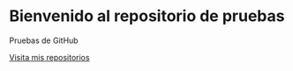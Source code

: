 # Bienvenido al repositorio de pruebas

Pruebas de GitHub

[Visita mis repositorios](https://github.com/JoseXDs)
